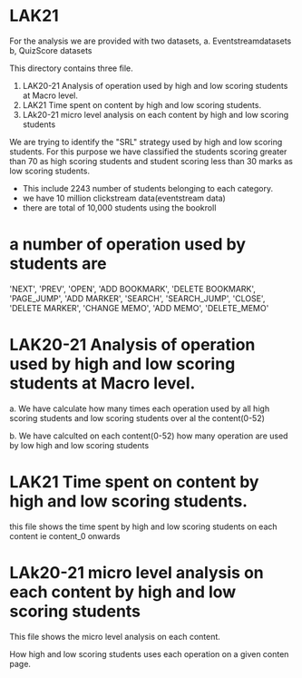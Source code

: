 # LAK21
For the analysis we are provided with two datasets, a. Eventstreamdatasets   b, QuizScore datasets
 
 This directory contains three file. 
 1. LAK20-21 Analysis of operation used by high and low scoring students at Macro level.
 2. LAK21 Time spent on content by high and low scoring students.
 3. LAk20-21 micro level analysis on each content by high and low scoring students
 

We are trying to identify the "SRL" strategy used by high and low scoring students. For this purpose we have classified the students scoring greater than 70
as high scoring students and student scoring less than 30 marks as low scoring students.
* This include 2243 number of students belonging to each category.
* we have 10 million clickstream data(eventstream data)
* there are total of 10,000 students using the bookroll

# a number of operation used by students are 
'NEXT', 'PREV', 'OPEN', 'ADD BOOKMARK', 'DELETE BOOKMARK', 'PAGE_JUMP', 'ADD MARKER', 'SEARCH', 'SEARCH_JUMP', 'CLOSE', 'DELETE MARKER', 'CHANGE MEMO', 'ADD MEMO', 
'DELETE_MEMO'


# LAK20-21 Analysis of operation used by high and low scoring students at Macro level.
  
  a. We have calculate how many times each operation used by all high scoring students and low scoring students over al the content(0-52)
  
  b. We have calculted on each content(0-52) how many operation are used by low high and low scoring students

#   LAK21 Time spent on content by high and low scoring students.

   this file shows the time spent by high and low scoring students on each content ie content_0 onwards

# LAk20-21 micro level analysis on each content by high and low scoring students

   This file shows the micro level analysis on each content. 
   
   How high and low scoring students uses each operation on a given conten page.
